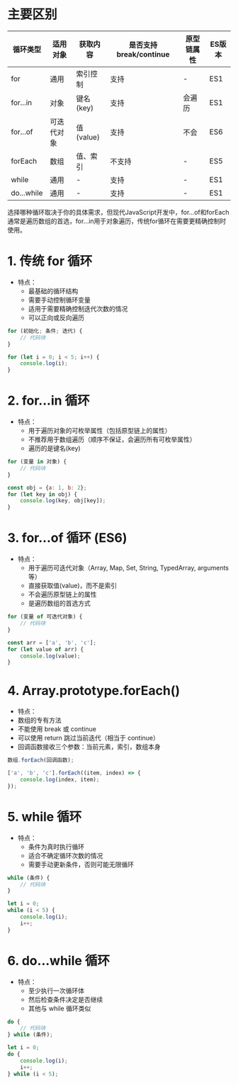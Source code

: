 # 主要区别

| 循环类型	      | 适用对象  | 	获取内容	   | 是否支持 break/continue	 | 原型链属性	 | ES版本 |
|------------|-------|----------|----------------------|--------|------|
| for        | 通用    | 索引控制     | 支持                   | -      | ES1  |
| for...in   | 对象    | 键名(key)  | 支持                   | 会遍历    | ES1  |
| for...of   | 可迭代对象 | 值(value) | 支持                   | 不会     | ES6  |
| forEach    | 数组    | 值、索引     | 不支持                  | -      | ES5  |
| while      | 通用    | -        | 支持                   | -      | ES1  |
| do...while | 通用    | -        | 支持                   | -      | ES1  |

选择哪种循环取决于你的具体需求，但现代JavaScript开发中，for...of和forEach通常是遍历数组的首选，for...in用于对象遍历，传统for循环在需要更精确控制时使用。

# 1. 传统 for 循环

- 特点：
    - 最基础的循环结构
    - 需要手动控制循环变量
    - 适用于需要精确控制迭代次数的情况
    - 可以正向或反向遍历

```javascript
for (初始化; 条件; 迭代) {
    // 代码块
}
```

```javascript
for (let i = 0; i < 5; i++) {
    console.log(i);
}
```

# 2. for...in 循环

- 特点：
    - 用于遍历对象的可枚举属性（包括原型链上的属性）
    - 不推荐用于数组遍历（顺序不保证，会遍历所有可枚举属性）
    - 遍历的是键名(key)

```javascript
for (变量 in 对象) {
    // 代码块
}
```

```javascript
const obj = {a: 1, b: 2};
for (let key in obj) {
    console.log(key, obj[key]);
}
```

# 3. for...of 循环 (ES6)

- 特点：
    - 用于遍历可迭代对象（Array, Map, Set, String, TypedArray, arguments等）
    - 直接获取值(value)，而不是索引
    - 不会遍历原型链上的属性
    - 是遍历数组的首选方式

```javascript
for (变量 of 可迭代对象) {
    // 代码块
}
```

```javascript
const arr = ['a', 'b', 'c'];
for (let value of arr) {
    console.log(value);
}
```

# 4. Array.prototype.forEach()

- 特点：
- 数组的专有方法
- 不能使用 break 或 continue
- 可以使用 return 跳过当前迭代（相当于 continue）
- 回调函数接收三个参数：当前元素，索引，数组本身

```javascript
数组.forEach(回调函数);
```

```javascript
['a', 'b', 'c'].forEach((item, index) => {
    console.log(index, item);
});
```

# 5. while 循环

- 特点：
    - 条件为真时执行循环
    - 适合不确定循环次数的情况
    - 需要手动更新条件，否则可能无限循环

```javascript
while (条件) {
    // 代码块
}
```

```javascript
let i = 0;
while (i < 5) {
    console.log(i);
    i++;
}
```

# 6. do...while 循环

- 特点：
    - 至少执行一次循环体
    - 然后检查条件决定是否继续
    - 其他与 while 循环类似

```javascript
do {
    // 代码块
} while (条件);
```

```javascript
let i = 0;
do {
    console.log(i);
    i++;
} while (i < 5);
```

